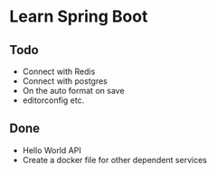 # Learn Spring Boot

## Todo
- Connect with Redis
- Connect with postgres
- On the auto format on save
- editorconfig etc.

## Done
- Hello World API
- Create a docker file for other dependent services
